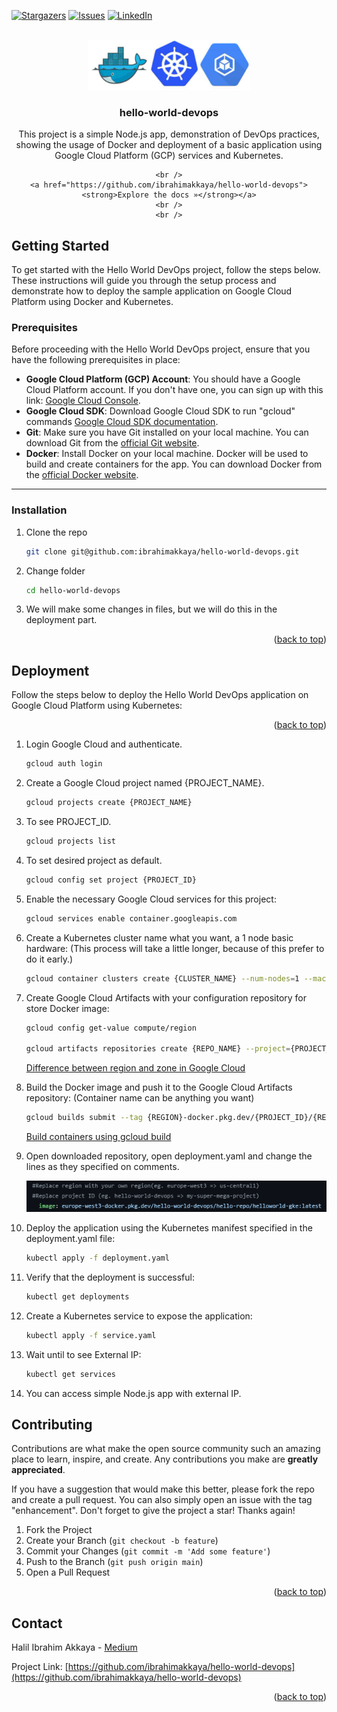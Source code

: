 [![Stargazers][stars-shield]][stars-url]
[![Issues][issues-shield]][issues-url]
[![LinkedIn][linkedin-shield]][linkedin-url]



<!-- PROJECT LOGO -->
<br />
<div align="center">
  <a href="https://github.com/ibrahimakkaya/hello-world-devops">
    <img src="images/logo.png" alt="Logo" width="" height="80">
  </a>

  <h3 align="center">hello-world-devops</h3>

  <p align="center">
    This project is a simple Node.js app, demonstration of DevOps practices, showing the usage of Docker and deployment of a basic application using Google Cloud Platform (GCP) services and Kubernetes.


    <br />
    <a href="https://github.com/ibrahimakkaya/hello-world-devops"><strong>Explore the docs »</strong></a>
    <br />
    <br />
  </p>
</div>





<!-- GETTING STARTED -->
## Getting Started

To get started with the Hello World DevOps project, follow the steps below. These instructions will guide you through the setup process and demonstrate how to deploy the sample application on Google Cloud Platform using Docker and Kubernetes.


### Prerequisites

Before proceeding with the Hello World DevOps project, ensure that you have the following prerequisites in place:

- **Google Cloud Platform (GCP) Account**: You should have a Google Cloud Platform account. If you don't have one, you can sign up with this link: [Google Cloud Console](https://cloud.google.com/console).
- **Google Cloud SDK**: Download Google Cloud SDK to run "gcloud" commands [Google Cloud SDK documentation](https://cloud.google.com/sdk/docs/quickstarts).
- **Git**: Make sure you have Git installed on your local machine. You can download Git from the [official Git website](https://git-scm.com/downloads).
- **Docker**: Install Docker on your local machine. Docker will be used to build and create containers for the app. You can download Docker from the [official Docker website](https://www.docker.com/get-started).




---



### Installation


1. Clone the repo
   ```sh
   git clone git@github.com:ibrahimakkaya/hello-world-devops.git
   ```
2. Change folder
   ```sh
   cd hello-world-devops
   ```
3. We will make some changes in files, but we will do this in the deployment part.

<p align="right">(<a href="#readme-top">back to top</a>)</p>



<!-- Dockerize and Deploy -->
## Deployment

Follow the steps below to deploy the Hello World DevOps application on Google Cloud Platform using Kubernetes:


<p align="right">(<a href="#readme-top">back to top</a>)</p>

1. Login Google Cloud and authenticate.
   ```sh
   gcloud auth login
   ```
2. Create a Google Cloud project named {PROJECT_NAME}.
   ```sh
   gcloud projects create {PROJECT_NAME}
   ```
3. To see PROJECT_ID.
   ```sh
   gcloud projects list
   ```
4. To set desired project as default.
   ```sh
   gcloud config set project {PROJECT_ID}
   ```
5. Enable the necessary Google Cloud services for this project:
   ```sh
   gcloud services enable container.googleapis.com
   ```
6. Create a Kubernetes cluster name what you want, a 1 node basic hardware:
  (This process will take a little longer, because of this prefer to do it early.)
   ```sh
   gcloud container clusters create {CLUSTER_NAME} --num-nodes=1 --machine-type=n1-standard-1
   ```
7. Create Google Cloud Artifacts with your configuration repository for store Docker image:
   ```sh
   gcloud config get-value compute/region

   gcloud artifacts repositories create {REPO_NAME} --project={PROJECT_ID} --repository-format=docker --location={REGION} --description="Docker Repo"
   ```
   
   [Difference between region and zone in Google Cloud](https://cloud.google.com/compute/docs/regions-zones)



8. Build the Docker image and push it to the Google Cloud Artifacts repository:
   (Container name can be anything you want)
   ```sh
   gcloud builds submit --tag {REGION}-docker.pkg.dev/{PROJECT_ID}/{REPO_NAME}/{CONTAINER_NAME} .
   ```
   [Build containers using gcloud build](https://cloud.google.com/compute/docs/regions-zones)

9. Open downloaded repository, open deployment.yaml and change the lines as they specified on comments.
   
    <img src="images/deploymentChangeScreenshot.png" alt="Screenshot" width="" height="50">
  
  
3. Deploy the application using the Kubernetes manifest specified in the deployment.yaml file:
   ```sh
   kubectl apply -f deployment.yaml
   ```
3. Verify that the deployment is successful:
   ```sh
   kubectl get deployments
   ```
3. Create a Kubernetes service to expose the application:
   ```sh
   kubectl apply -f service.yaml
   ```
3. Wait until to see External IP:
   ```sh
   kubectl get services
   ```
3. You can access simple Node.js app with external IP.



<!-- CONTRIBUTING -->
## Contributing

Contributions are what make the open source community such an amazing place to learn, inspire, and create. Any contributions you make are **greatly appreciated**.

If you have a suggestion that would make this better, please fork the repo and create a pull request. You can also simply open an issue with the tag "enhancement".
Don't forget to give the project a star! Thanks again!

1. Fork the Project
2. Create your Branch (`git checkout -b feature`)
3. Commit your Changes (`git commit -m 'Add some feature'`)
4. Push to the Branch (`git push origin main`)
5. Open a Pull Request

<p align="right">(<a href="#readme-top">back to top</a>)</p>



<!-- CONTACT -->
## Contact

Halil Ibrahim Akkaya - [Medium](https://medium.com/@hibrahimakkaya)

Project Link: [https://github.com/ibrahimakkaya/hello-world-devops](https://github.com/ibrahimakkaya/hello-world-devops)

<p align="right">(<a href="#readme-top">back to top</a>)</p>




<!-- MARKDOWN LINKS & IMAGES -->
<!-- https://www.markdownguide.org/basic-syntax/#reference-style-links -->

[forks-shield]: https://img.shields.io/github/forks/othneildrew/Best-README-Template.svg?style=for-the-badge
[forks-url]: https://github.com/ibrahimakkaya/hello-world-devops/network/members
[stars-shield]: https://img.shields.io/github/stars/othneildrew/Best-README-Template.svg?style=for-the-badge
[stars-url]: https://github.com/ibrahimakkaya/hello-world-devops/stargazers
[issues-shield]: https://img.shields.io/github/issues/othneildrew/Best-README-Template.svg?style=for-the-badge
[issues-url]: https://github.com/ibrahimakkaya/hello-world-devops/issues
[linkedin-shield]: https://img.shields.io/badge/-LinkedIn-black.svg?style=for-the-badge&logo=linkedin&colorB=555
[linkedin-url]: https://www.linkedin.com/in/hibrahimakkaya/

